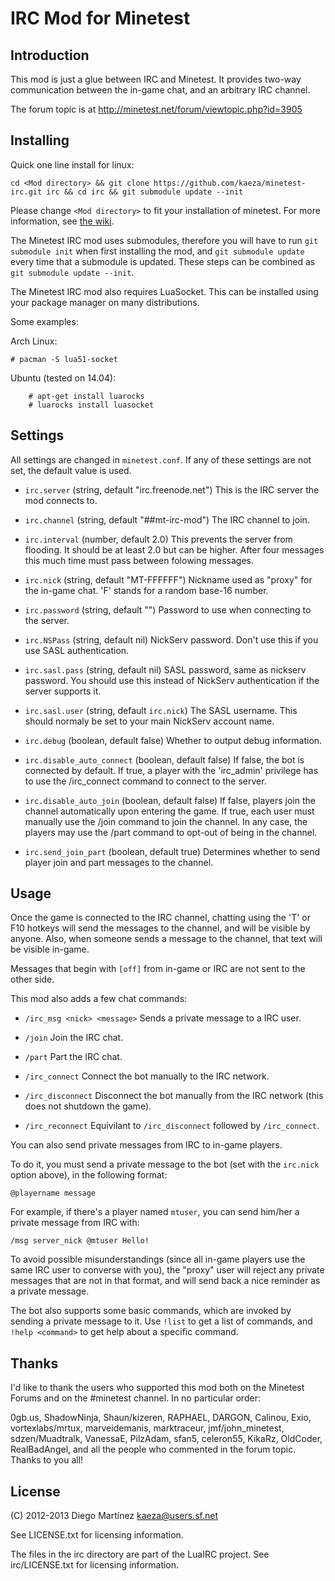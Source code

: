 IRC Mod for Minetest
====================

Introduction
------------
This mod is just a glue between IRC and Minetest. It provides two-way
 communication between the in-game chat, and an arbitrary IRC channel.

The forum topic is at http://minetest.net/forum/viewtopic.php?id=3905

 
Installing
----------

Quick one line install for linux:

	cd <Mod directory> && git clone https://github.com/kaeza/minetest-irc.git irc && cd irc && git submodule update --init

Please change `<Mod directory>` to fit your installation of minetest.
For more information, see [the wiki](http://wiki.minetest.net/Installing_mods).

The Minetest IRC mod uses submodules, therefore you will have to run
`git submodule init` when first installing the mod, and `git submodule update`
every time that a submodule is updated.  These steps can be combined as
`git submodule update --init`.

The Minetest IRC mod also requires LuaSocket.  This can be installed using your
package manager on many distributions.

Some examples:

Arch Linux:

	# pacman -S lua51-socket

Ubuntu (tested on 14.04):

        # apt-get install luarocks
        # luarocks install luasocket

Settings
--------
All settings are changed in `minetest.conf`. If any of these settings
are not set, the default value is used.

  * `irc.server` (string, default "irc.freenode.net")
	This is the IRC server the mod connects to.

  * `irc.channel` (string, default "##mt-irc-mod")
	The IRC channel to join.

  * `irc.interval` (number, default 2.0)
	This prevents the server from flooding. It should be at
	least 2.0 but can be higher. After four messages this much
	time must pass between folowing messages.

  * `irc.nick` (string, default "MT-FFFFFF")
	Nickname used as "proxy" for the in-game chat. 
	'F' stands for a random base-16 number.

  * `irc.password` (string, default "")
	Password to use when connecting to the server.

  * `irc.NSPass` (string, default nil)
	NickServ password. Don't use this if you use SASL authentication.

  * `irc.sasl.pass` (string, default nil)
	SASL password, same as nickserv password.
	You should use this instead of NickServ authentication
	if the server supports it.

  * `irc.sasl.user` (string, default `irc.nick`)
	The SASL username. This should normaly be set to your main NickServ account name.

  * `irc.debug` (boolean, default false)
	Whether to output debug information.

  * `irc.disable_auto_connect` (boolean, default false)
	If false, the bot is connected by default. If true, a player with
	the 'irc_admin' privilege has to use the /irc_connect command to
	connect to the server.

  * `irc.disable_auto_join` (boolean, default false)
	If false, players join the channel automatically upon entering the
	game. If true, each user must manually use the /join command to
	join the channel. In any case, the players may use the /part
	command to opt-out of being in the channel.

  * `irc.send_join_part` (boolean, default true)
	Determines whether to send player join and part messages to the channel.

Usage
-----

Once the game is connected to the IRC channel, chatting using the 'T' or
F10 hotkeys will send the messages to the channel, and will be visible
by anyone. Also, when someone sends a message to the channel, that text
will be visible in-game.

Messages that begin with `[off]` from in-game or IRC are not sent to the
other side.

This mod also adds a few chat commands:

  * `/irc_msg <nick> <message>`
	Sends a private message to a IRC user.

  * `/join`
	Join the IRC chat.

  * `/part`
	Part the IRC chat.

  * `/irc_connect`
	Connect the bot manually to the IRC network.

  * `/irc_disconnect`
	Disconnect the bot manually from the IRC network (this does not
	shutdown the game).

  * `/irc_reconnect`
	Equivilant to `/irc_disconnect` followed by `/irc_connect`.

You can also send private messages from IRC to in-game players.

To do it, you must send a private message to the bot (set with
the `irc.nick` option above), in the following format:

	@playername message

For example, if there's a player named `mtuser`, you can send him/her
a private message from IRC with:

	/msg server_nick @mtuser Hello!

To avoid possible misunderstandings (since all in-game players use the
same IRC user to converse with you), the "proxy" user will reject any
private messages that are not in that format, and will send back a
nice reminder as a private message.

The bot also supports some basic commands, which are invoked by sending
a private message to it. Use `!list` to get a list of commands, and
`!help <command>` to get help about a specific command.


Thanks
------

I'd like to thank the users who supported this mod both on the Minetest
Forums and on the #minetest channel. In no particular order:

0gb.us, ShadowNinja, Shaun/kizeren, RAPHAEL, DARGON, Calinou, Exio,
vortexlabs/mrtux, marveidemanis, marktraceur, jmf/john\_minetest,
sdzen/Muadtralk, VanessaE, PilzAdam, sfan5, celeron55, KikaRz,
OldCoder, RealBadAngel, and all the people who commented in the
forum topic. Thanks to you all!


License
-------

(C) 2012-2013 Diego Martínez <kaeza@users.sf.net>

See LICENSE.txt for licensing information.

The files in the irc directory are part of the LuaIRC project.
See irc/LICENSE.txt for licensing information.


